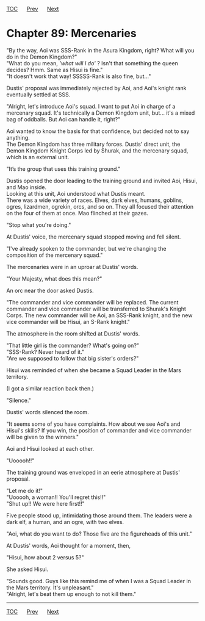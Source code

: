 [TOC](../readme.md)&nbsp;&nbsp;&nbsp;&nbsp;&nbsp;&nbsp;[Prev](section_0003.md)&nbsp;&nbsp;&nbsp;&nbsp;&nbsp;&nbsp;[Next](section_0005.md)



# Chapter 89: Mercenaries

"By the way, Aoi was SSS-Rank in the Asura Kingdom, right? What will you
do in the Demon Kingdom?"  
"What do you mean, *'what will I do'* ? Isn't that something the queen
decides? Hmm. Same as Hisui is fine."  
"It doesn't work that way! SSSSS-Rank is also fine, but..."  
  
Dustis' proposal was immediately rejected by Aoi, and Aoi's knight rank
eventually settled at SSS.  
  
"Alright, let's introduce Aoi's squad. I want to put Aoi in charge of a
mercenary squad. It's technically a Demon Kingdom unit, but... it's a
mixed bag of oddballs. But Aoi can handle it, right?"  
  
Aoi wanted to know the basis for that confidence, but decided not to say
anything.  
The Demon Kingdom has three military forces. Dustis' direct unit, the
Demon Kingdom Knight Corps led by Shurak, and the mercenary squad, which
is an external unit.  
  
"It’s the group that uses this training ground."  
  
Dustis opened the door leading to the training ground and invited Aoi,
Hisui, and Mao inside.  
Looking at this unit, Aoi understood what Dustis meant.  
There was a wide variety of races. Elves, dark elves, humans, goblins,
ogres, lizardmen, ogrekin, orcs, and so on. They all focused their
attention on the four of them at once. Mao flinched at their gazes.  
  
"Stop what you're doing."  
  
At Dustis' voice, the mercenary squad stopped moving and fell silent.  
  
"I've already spoken to the commander, but we're changing the
composition of the mercenary squad."  
  
The mercenaries were in an uproar at Dustis' words.  
  
"Your Majesty, what does this mean?"  
  
An orc near the door asked Dustis.  
  
"The commander and vice commander will be replaced. The current
commander and vice commander will be transferred to Shurak's Knight
Corps. The new commander will be Aoi, an SSS-Rank knight, and the new
vice commander will be Hisui, an S-Rank knight."  
  
The atmosphere in the room shifted at Dustis' words.  
  
"That little girl is the commander? What's going on?"  
"SSS-Rank? Never heard of it."  
"Are we supposed to follow that big sister's orders?"  
  
Hisui was reminded of when she became a Squad Leader in the Mars
territory.  
  
(I got a similar reaction back then.)  
  
"Silence."  
  
Dustis' words silenced the room.  
  
"It seems some of you have complaints. How about we see Aoi's and
Hisui's skills? If you win, the position of commander and vice commander
will be given to the winners."  
  
Aoi and Hisui looked at each other.  
  
"Uooooh!!"  
  
The training ground was enveloped in an eerie atmosphere at Dustis'
proposal.  
  
"Let me do it!"  
"Uooooh, a woman!! You'll regret this!!"  
"Shut up!! We were here first!!"  
  
Five people stood up, intimidating those around them. The leaders were a
dark elf, a human, and an ogre, with two elves.  
  
"Aoi, what do you want to do? Those five are the figureheads of this
unit."  
  
At Dustis' words, Aoi thought for a moment, then,  
  
"Hisui, how about 2 versus 5?"  
  
She asked Hisui.  
  
"Sounds good. Guys like this remind me of when I was a Squad Leader in
the Mars territory. It's unpleasant."  
"Alright, let's beat them up enough to not kill them."  
  
  
  


---
[TOC](../readme.md)&nbsp;&nbsp;&nbsp;&nbsp;&nbsp;&nbsp;[Prev](section_0003.md)&nbsp;&nbsp;&nbsp;&nbsp;&nbsp;&nbsp;[Next](section_0005.md)

